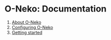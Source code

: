 # O-Neko: Documentation

1. [About O-Neko](./chapters/ABOUT_ONEKO.md)
2. [Configuring O-Neko](./chapters/CONFIGURATION.md)
3. [Getting started](./chapters/GETTING_STARTED.md)
